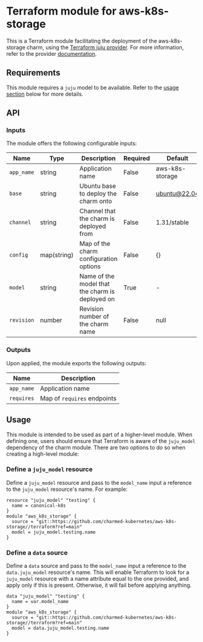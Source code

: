 # Terraform module for aws-k8s-storage

This is a Terraform module facilitating the deployment of the aws-k8s-storage charm, using the [Terraform juju provider](https://github.com/juju/terraform-provider-juju/). For more information, refer to the provider [documentation](https://registry.terraform.io/providers/juju/juju/latest/docs).

## Requirements
This module requires a `juju` model to be available. Refer to the [usage section](#usage) below for more details.

## API

### Inputs
The module offers the following configurable inputs:

| Name | Type | Description | Required | Default |
| - | - | - | - | - |
| `app_name`| string | Application name | False | aws-k8s-storage |
| `base` | string | Ubuntu base to deploy the charm onto | False | ubuntu@22.04 |
| `channel`| string | Channel that the charm is deployed from | False | 1.31/stable |
| `config`| map(string) | Map of the charm configuration options | False | {} |
| `model`| string | Name of the model that the charm is deployed on | True | - |
| `revision`| number | Revision number of the charm name | False | null |

### Outputs
Upon applied, the module exports the following outputs:

| Name | Description |
| - | - |
| `app_name`| Application name |
| `requires`| Map of `requires` endpoints |

## Usage

This module is intended to be used as part of a higher-level module. When defining one, users should ensure that Terraform is aware of the `juju_model` dependency of the charm module. There are two options to do so when creating a high-level module:

### Define a `juju_model` resource
Define a `juju_model` resource and pass to the `model_name` input a reference to the `juju_model` resource's name. For example:

```
resource "juju_model" "testing" {
  name = canonical-k8s
}
module "aws_k8s_storage" {
  source = "git::https://github.com/charmed-kubernetes/aws-k8s-storage//terraform?ref=main"
  model = juju_model.testing.name
}
```

### Define a `data` source
Define a `data` source and pass to the `model_name` input a reference to the `data.juju_model` resource's name. This will enable Terraform to look for a `juju_model` resource with a name attribute equal to the one provided, and apply only if this is present. Otherwise, it will fail before applying anything.
```
data "juju_model" "testing" {
  name = var.model_name
}
module "aws_k8s_storage" {
  source = "git::https://github.com/charmed-kubernetes/aws-k8s-storage//terraform?ref=main"
  model = data.juju_model.testing.name
}
```

